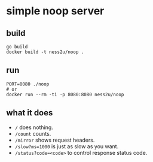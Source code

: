# simple noop server

## build
```
go build
docker build -t ness2u/noop .
```

## run
```
PORT=8080 ./noop
# or
docker run --rm -ti -p 8080:8080 ness2u/noop
```

## what it does
- `/` does nothing.
- `/count` counts.
- `/mirror` shows request headers.
- `/slow?ms=1000` is just as slow as you want.
- `/status?code=<code>` to control response status code.
